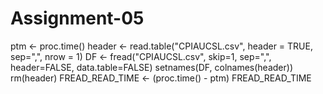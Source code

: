 # Assignment-05

ptm <- proc.time()
header <- read.table("CPIAUCSL.csv", header = TRUE,
                     sep=",", nrow = 1)
DF <- fread("CPIAUCSL.csv", skip=1, sep=",",
                  header=FALSE, data.table=FALSE)
setnames(DF, colnames(header))
rm(header)
FREAD_READ_TIME <- (proc.time() - ptm)
FREAD_READ_TIME